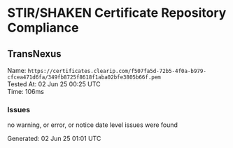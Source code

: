 # STIR/SHAKEN Certificate Repository Compliance

## TransNexus

Name: `https://certificates.clearip.com/f507fa5d-72b5-4f0a-b979-cfcea471d6fa/349fb8725f8618f1aba02bfe3805b66f.pem`\
Tested At: 02 Jun 25 00:25 UTC\
Time: 106ms

### Issues

no warning, or error, or notice date level issues were found

Generated: 02 Jun 25 01:01 UTC